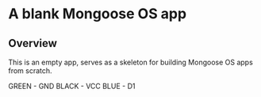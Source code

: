 # A blank Mongoose OS app

## Overview

This is an empty app, serves as a skeleton for building Mongoose OS
apps from scratch.

GREEN - GND
BLACK - VCC
BLUE - D1


